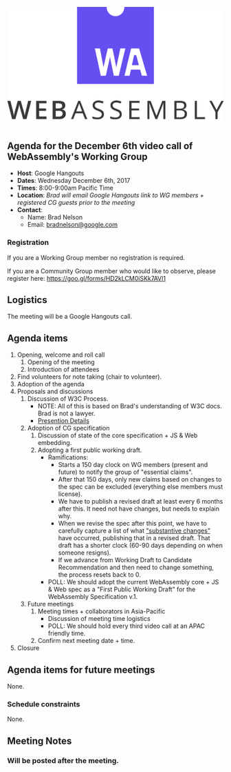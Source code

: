 ![WebAssembly logo](/images/WebAssembly.png)

## Agenda for the December 6th video call of WebAssembly's Working Group

- **Host**: Google Hangouts
- **Dates**: Wednesday December 6th, 2017
- **Times**: 8:00-9:00am Pacific Time
- **Location**: *Brad will email Google Hangouts link to WG members + registered CG guests prior to the meeting*
- **Contact**:
    - Name: Brad Nelson
    - Email: bradnelson@google.com

### Registration

If you are a Working Group member no registration is required.

If you are a Community Group member who would like to observe, please register
here:
https://goo.gl/forms/HD2kLCM0iSKk7AVl1

## Logistics

The meeting will be a Google Hangouts call.

## Agenda items

1. Opening, welcome and roll call
    1. Opening of the meeting
    1. Introduction of attendees
1. Find volunteers for note taking (chair to volunteer).
1. Adoption of the agenda
1. Proposals and discussions
    1. Discussion of W3C Process.
       * NOTE: All of this is based on Brad's understanding of W3C docs.
         Brad is not a lawyer.
       * [Presention Details](WG-12-06-process.md)
    1. Adoption of CG specification
       1. Discussion of state of the core specification + JS & Web embedding.
       1. Adopting a first public working draft.
          * Ramifications:
             * Starts a 150 day clock on WG members (present and future)
               to notify the group of "essential claims".
             * After that 150 days, only new claims based on changes to the
               spec can be excluded (everything else members must license).
             * We have to publish a revised draft at least every 6 months
               after this. It need not have changes, but needs to explain why.
             * When we revise the spec after this point, we have to carefully
               capture a list of what
               ["substantive changes"](https://www.w3.org/2017/Process-20170301/#substantive-change)
               have occurred,
               publishing that in a revised draft. That draft has a shorter
               clock (60-90 days depending on when someone resigns).
             * If we advance from Working Draft to Candidate Recommendation
               and then need to change something, the process resets back to 0.
          * POLL: We should adopt the current WebAssembly core + JS & Web
           spec as a "First Public Working Draft" for
           the WebAssembly Specification v.1.
    1. Future meetings
       1. Meeting times + collaborators in Asia-Pacific
           * Discussion of meeting time logistics
           * POLL: We should hold every third video call at an APAC friendly time.
       1. Confirm next meeting date + time.
1. Closure

## Agenda items for future meetings

None.

### Schedule constraints

None.

## Meeting Notes

### Will be posted after the meeting.
